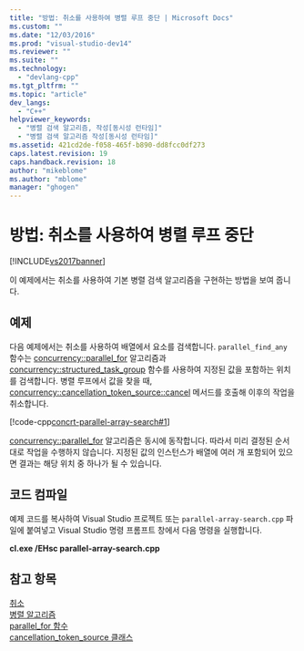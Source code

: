 ```yaml
---
title: "방법: 취소를 사용하여 병렬 루프 중단 | Microsoft Docs"
ms.custom: ""
ms.date: "12/03/2016"
ms.prod: "visual-studio-dev14"
ms.reviewer: ""
ms.suite: ""
ms.technology: 
  - "devlang-cpp"
ms.tgt_pltfrm: ""
ms.topic: "article"
dev_langs: 
  - "C++"
helpviewer_keywords: 
  - "병렬 검색 알고리즘, 작성[동시성 런타임]"
  - "병렬 검색 알고리즘 작성[동시성 런타임]"
ms.assetid: 421cd2de-f058-465f-b890-dd8fcc0df273
caps.latest.revision: 19
caps.handback.revision: 18
author: "mikeblome"
ms.author: "mblome"
manager: "ghogen"
---
```

# 방법: 취소를 사용하여 병렬 루프 중단
[!INCLUDE[vs2017banner](../../assembler/inline/includes/vs2017banner.md)]

이 예제에서는 취소를 사용하여 기본 병렬 검색 알고리즘을 구현하는 방법을 보여 줍니다.  
  
## 예제  
 다음 예제에서는 취소를 사용하여 배열에서 요소를 검색합니다.  `parallel_find_any` 함수는 [concurrency::parallel\_for](../Topic/parallel_for%20Function.md) 알고리즘과 [concurrency::structured\_task\_group](../Topic/run_with_cancellation_token%20Function.md) 함수를 사용하여 지정된 값을 포함하는 위치를 검색합니다.  병렬 루프에서 값을 찾을 때, [concurrency::cancellation\_token\_source::cancel](../Topic/cancellation_token_source::cancel%20Method.md) 메서드를 호출해  이후의 작업을 취소합니다.  
  
 [!code-cpp[concrt-parallel-array-search#1](../../parallel/concrt/codesnippet/CPP/how-to-use-cancellation-to-break-from-a-parallel-loop_1.cpp)]  
  
 [concurrency::parallel\_for](../Topic/parallel_for%20Function.md) 알고리즘은 동시에 동작합니다.  따라서 미리 결정된 순서대로 작업을 수행하지 않습니다.  지정된 값의 인스턴스가 배열에 여러 개 포함되어 있으면 결과는 해당 위치 중 하나가 될 수 있습니다.  
  
## 코드 컴파일  
 예제 코드를 복사하여  Visual Studio 프로젝트 또는 `parallel-array-search.cpp` 파일에 붙여넣고  Visual Studio 명령 프롬프트 창에서 다음 명령을 실행합니다.  
  
 **cl.exe \/EHsc parallel\-array\-search.cpp**  
  
## 참고 항목  
 [취소](../../parallel/concrt/cancellation-in-the-ppl.md)   
 [병렬 알고리즘](../../parallel/concrt/parallel-algorithms.md)   
 [parallel\_for 함수](../Topic/parallel_for%20Function.md)   
 [cancellation\_token\_source 클래스](../../parallel/concrt/reference/cancellation-token-source-class.md)